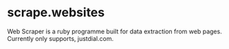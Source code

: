 # scrape.websites
Web Scraper is a ruby programme built for data extraction from web pages. Currently only supports, justdial.com.
